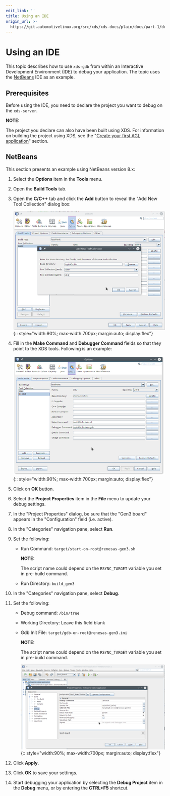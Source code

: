 ```yaml
---
edit_link: ''
title: Using an IDE
origin_url: >-
  https://git.automotivelinux.org/src/xds/xds-docs/plain/docs/part-1/debug-ide.md?h=master
---
```


<!-- WARNING: This file is generated by fetch_docs.js using /home/boron/Documents/AGL/docs-webtemplate/site/_data/tocs/devguides/master/xds-docs-guides-devguides-book.yml -->

# Using an IDE

This topic describes how to use `xds-gdb` from within an Interactive
Development Environment (IDE) to debug your application.
The topic uses the
[NetBeans](https://netbeans.org/) IDE as an example.

## Prerequisites

Before using the IDE, you need to declare the project you want to debug
on the `xds-server`.

<!--section-note-->
**NOTE:**

The project you declare can also have been built using XDS.
For information on building the project using XDS, see the
"[Create your first AGL application](../../../#create-your-first-agl-application)"
section.
<!--end-section-note-->

## NetBeans

This section presents an example using NetBeans version 8.x:

1. Select the **Options** item in the **Tools** menu.

2. Open the **Build Tools** tab.

3. Open the **C/C++** tab and click the **Add** button to reveal the "Add New
   Tool Collection" dialog box:

    ![Add new tool panel](./pictures/nb_newtool.png){:: style="width:90%; max-width:700px; margin:auto; display:flex"}

4. Fill in the **Make Command** and **Debugger Command** fields so that they point to the XDS tools.
   Following is an example:

    ![Add new tool panel](./pictures/nb_xds_options.png){:: style="width:90%; max-width:700px; margin:auto; display:flex"}

5. Click on **OK** button.

6. Select the **Project Properties** item in the **File** menu to
   update your debug settings.

7. In the "Project Properties" dialog, be sure that the "Gen3 board"
   appears in the "Configuration" field (i.e. active).

8. In the "Categories" navigation pane, select **Run**.

9. Set the following:

   - Run Command: `target/start-on-root@renesas-gen3.sh`
     <!--section-note-->
     **NOTE:**

     The script name could depend on the `RSYNC_TARGET`
     variable you set in pre-build command.
     <!--end-section-note-->

   - Run Directory: `build_gen3`

10. In the "Categories" navigation pane, select **Debug**.

11. Set the following:

    - Debug command: `/bin/true`

    - Working Directory: Leave this field blank

    - Gdb Init File: `target/gdb-on-root@renesas-gen3.ini`
      <!--section-note-->
      **NOTE:**

      The script name could depend on the `RSYNC_TARGET`
      variable you set in pre-build command.
      <!--end-section-note-->

      ![Select Model panel](./pictures/nb_project_debug-1.png){:: style="width:90%; max-width:700px; margin:auto; display:flex"}

12. Click **Apply**.

13. Click **OK** to save your settings.

14. Start debugging your application by selecting the **Debug Project** item
    in the **Debug** menu, or by entering the **CTRL+F5** shortcut.
